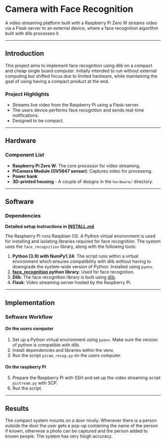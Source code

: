 # **Camera with Face Recognition**

A video streaming platform built with a Raspberry Pi Zero W streams video via a Flask server to an external device, where a face recognition algorithm built with dlib processes it.

---

## **Introduction**
This project aims to implement face recognition using dlib on a compact and cheap single board computer. Initially intended to run without external computing but shifted focus due to limited hardware, while maintaining the goal of using having a compact product at the end.

### **Project Highlights**
- Streams live video from the Raspberry Pi using a Flask-server.
- The users device performs face recognition and sends real-time notifications.
- Designed to be compact.

---

## **Hardware**

### **Component List**
- **Raspberry Pi Zero W**: The core processor for video streaming.
- **PiCamera Module (OV5647 sensor)**: Captures video for processing.
- **Power bank**
- **3D-printed housing** - A couple of designs in the `hardware/` directory.

---

## **Software**

### **Dependencies**
**Detailed setup instructions in [INSTALL.md](/INSTALL.md)**


The Raspberry Pi runs Raspbian OS. A Python virtual environment is used for installing and isolating libraries required for face recognition. The system uses the `face_recognition` library, along with the following tools:

1. **Python (3.9) with NumPy1.24**: The script runs within a virtual environment which ensures compatibility with dlib without having to downgrade the system-wide version of Python. Installed using `pyenv`.
2. **[face_recognition](https://github.com/ageitgey/face_recognition) python library**: Used for face recognition.
3. **Dlib**: The face recognition library is built using [dlib](https://github.com/davisking/dlib). 
4. **Flask**: Video streaming server hosted by the Raspberry Pi.
---

## **Implementation**

### **Software Workflow**
#### **On the users computer**
1. Set up a Python virtual environment using `pyenv`. Make sure the version of python is compatible with dlib.
2. Install dependencies and libraries within the venv.
3. Run the script `picam_recog.py` on the users computer.
#### **On the raspberry Pi**
5. Prepare the Raspberry Pi with SSH and set up the video streaming script `pistream.py` with SCP.
6. Run the script.

---

## **Results**
The compact system mounts on a door nicely. Whenever there is a person outside the door the user gets a pop-up containing the name of the person if known, otherwise a photo can be captured and the person added to known people. The system has very hiogh accuracy.


